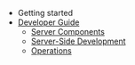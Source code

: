 <!-- docs/_sidebar.md -->
* Getting started
* [Developer Guide](/developer.md)
    * [Server Components](/server/components.md)
    * [Server-Side Development](/server/development.md)
    * [Operations](/ops/)